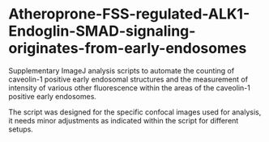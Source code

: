 # Atheroprone-FSS-regulated-ALK1-Endoglin-SMAD-signaling-originates-from-early-endosomes
Supplementary ImageJ analysis scripts to automate the counting of caveolin-1 positive early endosomal structures and the measurement of intensity of various other fluorescence within the areas of the caveolin-1 positive early endosomes.

The script was designed for the specific confocal images used for analysis, it needs minor adjustments as indicated within the script for different setups. 
